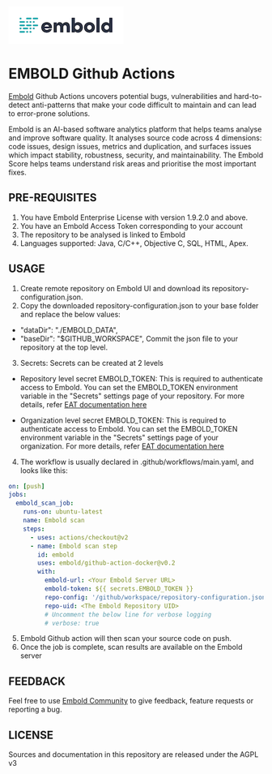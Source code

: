 <img src="./images/embold-logo.png">

# EMBOLD Github Actions
[Embold](https://embold.io) Github Actions uncovers potential bugs, vulnerabilities and hard-to-detect anti-patterns that make your code difficult to maintain and can lead to error-prone solutions.
 
Embold is an AI-based software analytics platform that helps teams analyse and improve software quality. It analyses source code across 4 dimensions: code issues, design issues, metrics and duplication, and surfaces issues which impact stability, robustness, security, and maintainability. The Embold Score helps teams understand risk areas and prioritise the most important fixes.
 
## PRE-REQUISITES
1. You have Embold Enterprise License with version 1.9.2.0 and above.
2. You have an Embold Access Token corresponding to your account
3. The repository to be analysed is linked to Embold
4. Languages supported: Java, C/C++, Objective C, SQL, HTML, Apex.



## USAGE

1.	Create remote repository on Embold UI and download its repository-configuration.json. 
2.	Copy the downloaded repository-configuration.json to your base folder and replace the below values:
   - "dataDir": "./EMBOLD_DATA",
   - "baseDir": "$GITHUB_WORKSPACE",
Commit the json file to your repository at the top level.
3.	Secrets: Secrets can be created at 2 levels
 - Repository level secret 
   EMBOLD_TOKEN: This is required to authenticate access to Embold. 
   You can set the EMBOLD_TOKEN environment variable in the "Secrets" settings page of your repository. For more details, refer [EAT documentation here](https://docs.embold.io/embold-access-token-eat/#embold-access-token-eat)
 
  - Organization level secret
   EMBOLD_TOKEN: This is required to authenticate access to Embold. 
   You can set the EMBOLD_TOKEN environment variable in the "Secrets" settings page of your organization. For more details, refer [EAT documentation here](https://docs.embold.io/embold-access-token-eat/#embold-access-token-eat)
 
4.	The workflow is usually declared in .github/workflows/main.yaml, and looks like this:

```yaml
on: [push]
jobs:
  embold_scan_job:
    runs-on: ubuntu-latest
    name: Embold scan
    steps:
      - uses: actions/checkout@v2
      - name: Embold scan step
        id: embold
        uses: embold/github-action-docker@v0.2
        with:
          embold-url: <Your Embold Server URL>
          embold-token: ${{ secrets.EMBOLD_TOKEN }}
          repo-config: '/github/workspace/repository-configuration.json'
          repo-uid: <The Embold Repository UID>
          # Uncomment the below line for verbose logging
          # verbose: true
```

5.	Embold Github action will then scan your source code on push.
6.	Once the job is complete, scan results are available on the Embold server

## FEEDBACK
Feel free to use [Embold Community](https://community.embold.io) to give feedback, feature requests or reporting a bug. 
## LICENSE
Sources and documentation in this repository are released under the AGPL v3
